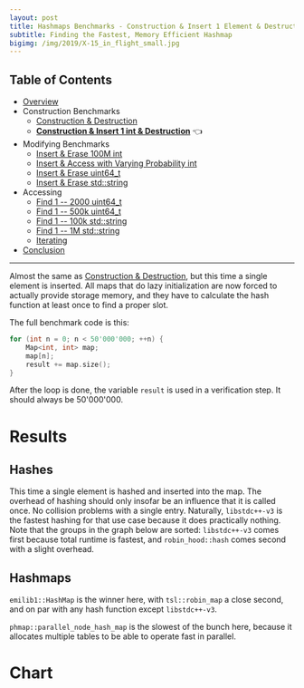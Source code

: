 ```yaml
---
layout: post
title: Hashmaps Benchmarks - Construction & Insert 1 Element & Destruction
subtitle: Finding the Fastest, Memory Efficient Hashmap
bigimg: /img/2019/X-15_in_flight_small.jpg
---
```


## Table of Contents

* [Overview](/2019/04/01/hashmap-benchmarks-01-overview/)
* Construction Benchmarks
   * [Construction & Destruction](/2019/04/01/hashmap-benchmarks-02-01-result-CtorDtorEmptyMap/)
   * **[Construction & Insert 1 int & Destruction](/2019/04/01/hashmap-benchmarks-02-02-result-CtorDtorSingleEntryMap/)** 👈
* Modifying Benchmarks
   * [Insert & Erase 100M int](/2019/04/01/hashmap-benchmarks-03-01-result-InsertHugeInt/)
   * [Insert & Access with Varying Probability int](/2019/04/01/hashmap-benchmarks-03-02-result-RandomDistinct2/)
   * [Insert & Erase uint64_t](/2019/04/01/hashmap-benchmarks-03-03-result-RandomInsertErase/)
   * [Insert & Erase std::string](/2019/04/01/hashmap-benchmarks-03-04-result-RandomInsertEraseStrings/)
* Accessing
   * [Find 1 -- 2000 uint64_t](/2019/04/01/hashmap-benchmarks-04-02-result-RandomFind_2000/)
   * [Find 1 -- 500k uint64_t](/2019/04/01/hashmap-benchmarks-04-03-result-RandomFind_500000/)
   * [Find 1 -- 100k std::string](/2019/04/01/hashmap-benchmarks-04-04-result-RandomFindString/)
   * [Find 1 -- 1M std::string](/2019/04/01/hashmap-benchmarks-04-05-result-RandomFindString_1000000/)
   * [Iterating](/2019/04/01/hashmap-benchmarks-04-06-result-IterateIntegers/)
* [Conclusion](/2019/04/01/hashmap-benchmarks-05-conclusion/)

----

Almost the same as [Construction & Destruction](/2019/04/01/hashmap-benchmarks-CtorDtorEmptyMap/), but this time a single element is inserted. All maps that do lazy initialization are now forced to actually provide storage memory, and they have to calculate the hash function at least once to find a proper slot.

The full benchmark code is this: 

```cpp
for (int n = 0; n < 50'000'000; ++n) {
    Map<int, int> map;
    map[n];
    result += map.size();
}
```

After the loop is done, the variable `result` is used in a verification step. It should always be 50'000'000.

# Results

## Hashes

This time a single element is hashed and inserted into the map. The overhead of hashing should only insofar be an influence that it is called once. No collision problems with a single entry. Naturally, `libstdc++-v3` is the fastest hashing for that use case because it does practically nothing. Note that the groups in the graph below are sorted: `libstdc++-v3` comes first because total runtime is fastest, and `robin_hood::hash` comes second with a slight overhead.

## Hashmaps

`emilib1::HashMap` is the winner here, with `tsl::robin_map` a close second, and on par with any hash function except `libstdc++-v3`.

`phmap::parallel_node_hash_map` is the slowest of the bunch here, because it allocates multiple tables to be able to operate fast in parallel.

# Chart

<script src="https://cdn.plot.ly/plotly-latest.min.js"></script>
<div id="id_3ee11fcd" style="height:250em"></div>
<script>
    var colors = Plotly.d3.scale.category10().range();
    var m0y = [ "phmap::<br>parallel_node_hash_map", "folly::F14NodeMap", "std::unordered_map", "phmap::<br>parallel_flat_hash_map", "folly::F14ValueMap", "tsl::hopscotch_map", "ska::bytell_hash_map", "boost::multi_index::<br>hashed_unique", "absl::node_hash_map", "eastl::hash_map", "tsl::sparse_map", "phmap::node_hash_map", "robin_hood::<br>unordered_node_map", "boost::unordered_map", "absl::flat_hash_map", "phmap::flat_hash_map", "spp::sparse_hash_map", "robin_hood::<br>unordered_flat_map", "tsl::robin_map", "<b>emilib1::HashMap</b>"];
    var m1y = [ "phmap::<br>parallel_node_hash_map", "folly::F14NodeMap", "phmap::<br>parallel_flat_hash_map", "std::unordered_map", "folly::F14ValueMap", "ska::bytell_hash_map", "tsl::hopscotch_map", "boost::multi_index::<br>hashed_unique", "absl::node_hash_map", "eastl::hash_map", "tsl::sparse_map", "phmap::node_hash_map", "robin_hood::<br>unordered_node_map", "boost::unordered_map", "absl::flat_hash_map", "phmap::flat_hash_map", "spp::sparse_hash_map", "robin_hood::<br>unordered_flat_map", "tsl::robin_map", "<b>emilib1::HashMap</b>"];
    var m2y = [ "phmap::<br>parallel_node_hash_map", "folly::F14NodeMap", "std::unordered_map", "phmap::<br>parallel_flat_hash_map", "ska::bytell_hash_map", "folly::F14ValueMap", "tsl::hopscotch_map", "eastl::hash_map", "boost::multi_index::<br>hashed_unique", "absl::node_hash_map", "phmap::node_hash_map", "tsl::sparse_map", "boost::unordered_map", "robin_hood::<br>unordered_node_map", "absl::flat_hash_map", "phmap::flat_hash_map", "spp::sparse_hash_map", "robin_hood::<br>unordered_flat_map", "tsl::robin_map", "<b>emilib1::HashMap</b>"];
    var m3y = [ "phmap::<br>parallel_node_hash_map", "folly::F14NodeMap", "std::unordered_map", "phmap::<br>parallel_flat_hash_map", "ska::bytell_hash_map", "folly::F14ValueMap", "tsl::hopscotch_map", "boost::multi_index::<br>hashed_unique", "absl::node_hash_map", "phmap::node_hash_map", "eastl::hash_map", "tsl::sparse_map", "robin_hood::<br>unordered_node_map", "boost::unordered_map", "absl::flat_hash_map", "phmap::flat_hash_map", "spp::sparse_hash_map", "robin_hood::<br>unordered_flat_map", "tsl::robin_map", "<b>emilib1::HashMap</b>"];
    var m4y = [ "phmap::<br>parallel_node_hash_map", "folly::F14NodeMap", "ska::bytell_hash_map", "phmap::<br>parallel_flat_hash_map", "std::unordered_map", "folly::F14ValueMap", "tsl::hopscotch_map", "absl::node_hash_map", "boost::multi_index::<br>hashed_unique", "eastl::hash_map", "phmap::node_hash_map", "tsl::sparse_map", "boost::unordered_map", "robin_hood::<br>unordered_node_map", "absl::flat_hash_map", "phmap::flat_hash_map", "spp::sparse_hash_map", "robin_hood::<br>unordered_flat_map", "tsl::robin_map", "<b>emilib1::HashMap</b>"];
    var measurement_names = [ "ctor & dtor map with 1 entry" ];

    var data = [
        { x: [ 8.40579e-08, 8.18259e-08, 7.51052e-08, 6.69554e-08, 6.33625e-08, 6.139730000000001e-08, 5.59655e-08, 5.31206e-08, 5.01403e-08, 4.9725099999999996e-08, 4.8765e-08, 4.80394e-08, 4.37112e-08, 4.2564900000000005e-08, 4.103350000000001e-08, 3.92615e-08, 2.79347e-08, 2.5020899999999997e-08, 1.3038949999999999e-08, 1.258499e-08 ],
          y: m0y, name: measurement_names[0] + ' (libstdc++-v3)', type: 'bar', orientation: 'h', yaxis: 'y', marker: { color: colors[0], },
            textposition: 'outside',
            text: [ "84.1ns<br>0MB", "81.8ns<br>0MB", "75.1ns<br>0MB", "67.0ns<br>0MB", "63.4ns<br>0MB", "61.4ns<br>0MB", "56.0ns<br>0MB", "53.1ns<br>0MB", "50.1ns<br>0MB", "49.7ns<br>0MB", "48.8ns<br>0MB", "48.0ns<br>0MB", "43.7ns<br>0MB", "42.6ns<br>0MB", "41.0ns<br>0MB", "39.3ns<br>0MB", "27.9ns<br>0MB", "25.0ns<br>0MB", "13.0ns<br>0MB", "<b>12.6ns<br>0MB</b>" ],
        },
        { x: [ 9.10539e-08, 8.31129e-08, 6.664250000000001e-08, 6.604730000000001e-08, 6.34945e-08, 6.17031e-08, 6.122210000000001e-08, 5.6867300000000005e-08, 5.29314e-08, 5.2155799999999996e-08, 5.11971e-08, 5.05712e-08, 4.4751800000000005e-08, 4.35597e-08, 4.2496399999999994e-08, 3.9537e-08, 2.8126600000000003e-08, 2.59566e-08, 1.344946e-08, 1.3416840000000002e-08 ],
          y: m1y, name: measurement_names[0] + ' (robin_hood::hash)', type: 'bar', orientation: 'h', yaxis: 'y2', marker: { color: colors[0], },
            textposition: 'outside',
            text: [ "91.1ns<br>0MB", "83.1ns<br>0MB", "66.6ns<br>0MB", "66.0ns<br>0MB", "63.5ns<br>0MB", "61.7ns<br>0MB", "61.2ns<br>0MB", "56.9ns<br>0MB", "52.9ns<br>0MB", "52.2ns<br>0MB", "51.2ns<br>0MB", "50.6ns<br>0MB", "44.8ns<br>0MB", "43.6ns<br>0MB", "42.5ns<br>0MB", "39.5ns<br>0MB", "28.1ns<br>0MB", "26.0ns<br>0MB", "13.4ns<br>0MB", "<b>13.4ns<br>0MB</b>" ],
        },
        { x: [ 8.4749e-08, 8.25132e-08, 7.62078e-08, 6.752610000000001e-08, 6.59022e-08, 6.29043e-08, 6.16949e-08, 5.71335e-08, 5.52929e-08, 5.2583e-08, 5.05987e-08, 4.97394e-08, 4.55219e-08, 4.44744e-08, 4.17588e-08, 3.99123e-08, 2.84141e-08, 2.56447e-08, 1.314527e-08, 1.312089e-08 ],
          y: m2y, name: measurement_names[0] + ' (absl::Hash)', type: 'bar', orientation: 'h', yaxis: 'y3', marker: { color: colors[0], },
            textposition: 'outside',
            text: [ "84.7ns<br>0MB", "82.5ns<br>0MB", "76.2ns<br>0MB", "67.5ns<br>0MB", "65.9ns<br>0MB", "62.9ns<br>0MB", "61.7ns<br>0MB", "57.1ns<br>0MB", "55.3ns<br>0MB", "52.6ns<br>0MB", "50.6ns<br>0MB", "49.7ns<br>0MB", "45.5ns<br>0MB", "44.5ns<br>0MB", "41.8ns<br>0MB", "39.9ns<br>0MB", "28.4ns<br>0MB", "25.6ns<br>0MB", "13.1ns<br>0MB", "<b>13.1ns<br>0MB</b>" ],
        },
        { x: [ 8.985970000000001e-08, 8.29312e-08, 7.6343e-08, 6.846960000000001e-08, 6.790910000000001e-08, 6.362359999999999e-08, 6.158630000000001e-08, 5.69418e-08, 5.55752e-08, 5.3392299999999996e-08, 5.11259e-08, 5.09923e-08, 4.47285e-08, 4.35116e-08, 4.25503e-08, 4.04567e-08, 2.7830800000000002e-08, 2.6272099999999997e-08, 1.3761320000000001e-08, 1.3479550000000001e-08 ],
          y: m3y, name: measurement_names[0] + ' (FNV1a)', type: 'bar', orientation: 'h', yaxis: 'y4', marker: { color: colors[0], },
            textposition: 'outside',
            text: [ "89.9ns<br>0MB", "82.9ns<br>0MB", "76.3ns<br>0MB", "68.5ns<br>0MB", "67.9ns<br>0MB", "63.6ns<br>0MB", "61.6ns<br>0MB", "56.9ns<br>0MB", "55.6ns<br>0MB", "53.4ns<br>0MB", "51.1ns<br>0MB", "51.0ns<br>0MB", "44.7ns<br>0MB", "43.5ns<br>0MB", "42.6ns<br>0MB", "40.5ns<br>0MB", "27.8ns<br>0MB", "26.3ns<br>0MB", "13.8ns<br>0MB", "<b>13.5ns<br>0MB</b>" ],
        },
        { x: [ 9.47441e-08, 8.22938e-08, 7.08083e-08, 6.80031e-08, 6.557630000000001e-08, 6.3279e-08, 6.17617e-08, 5.67377e-08, 5.6590100000000005e-08, 5.475140000000001e-08, 5.43726e-08, 5.21742e-08, 4.63837e-08, 4.53652e-08, 4.3051700000000004e-08, 4.13036e-08, 2.79127e-08, 2.6584500000000002e-08, 1.407475e-08, 1.370957e-08 ],
          y: m4y, name: measurement_names[0] + ' (folly::hasher)', type: 'bar', orientation: 'h', yaxis: 'y5', marker: { color: colors[0], },
            textposition: 'outside',
            text: [ "94.7ns<br>0MB", "82.3ns<br>0MB", "70.8ns<br>0MB", "68.0ns<br>0MB", "65.6ns<br>0MB", "63.3ns<br>0MB", "61.8ns<br>0MB", "56.7ns<br>0MB", "56.6ns<br>0MB", "54.8ns<br>0MB", "54.4ns<br>0MB", "52.2ns<br>0MB", "46.4ns<br>0MB", "45.4ns<br>0MB", "43.1ns<br>0MB", "41.3ns<br>0MB", "27.9ns<br>0MB", "26.6ns<br>0MB", "14.1ns<br>0MB", "<b>13.7ns<br>0MB</b>" ],
        },
    ];

    var layout = {
        // title: { text: 'CtorDtorSingleEntryMap'},
        grid: {
            ygap: 0.1,
            subplots: [
            ['xy'],
            ['xy2'],
            ['xy3'],
            ['xy4'],
            ['xy5'],
        ] },

        barmode: 'stack',
        yaxis: { title: 'libstdc++-v3', automargin: true, },
        yaxis2: { title: 'robin_hood::hash', automargin: true, },
        yaxis3: { title: 'absl::Hash', automargin: true, },
        yaxis4: { title: 'FNV1a', automargin: true, },
        yaxis5: { title: 'folly::hasher', automargin: true, },
        xaxis: { automargin: true,  range: [0, 1.01376187e-07]  },
        legend: { traceorder: 'normal' },
        margin: { pad: 0, l:0, r:0, t:0, b:0, },
        showlegend:false,
    };

    Plotly.newPlot('id_3ee11fcd', data, layout);
</script>
